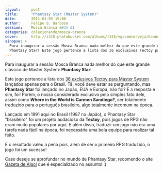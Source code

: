 ```yaml
---
layout:     post
title:      "Phantasy Star (Master System)"
date:       2011-04-09 19:00
author:     Felipe B. Barbosa
session:    Mosca Branca &#35 01
categories: colecionando/mosca-branca
cover:      http://i328.photobucket.com/albums/l346/vgscomcerveja/banner3_1_zpsplzx2idj.jpg
sinopse: >
  Para inaugurar a sessão Mosca Branca nada melhor do que este grande clássico de Master System:
  Phantasy Star! Este jogo pertence a lista dos 36 exclusivos Tectoy para Master System lançados apenas para o Brasil.
---
```


Para inaugurar a sessão Mosca Branca nada melhor do que este grande clássico de Master System:
**Phantasy Star**!

Este jogo pertence a lista dos [36 exclusivos Tectoy para Master System](../../../../utilidade-publica/2011/01/22/jogos-master-system-exclusivos-tectoy.html) lançados apenas para o
Brasil. Tá, você deve estar se perguntando, mas **Phantasy Star** foi lançado no Japão, EUA e
Europa, não foi? E a resposta é sim, foi! Porém, o nosso considerado exclusivo pelo simples
fato dele, assim como **Where in the World is Carmen Sandiego?**, ser totalmente traduzido para o
português brasileiro, algo totalmente incomum na época.

Lançado em 1991 aqui no Brasil (1987 no Japão), o Phantasy Star "brasileiro" foi um projeto
audacioso da **Tectoy**, pois jogos de RPG não eram muito populares por aqui. E além disso,
traduzir um jogo não era uma tarefa nada fácil na época, foi necessária uma bela equipe para
realizar tal feito.

E o resultado valeu a pena pois, além de ser o primeiro RPG traduzido, o jogo foi um sucesso!

Caso deseje se aprofundar no mundo de Phantasy Star, recomendo o site [Gazeta de Algol](http://goo.gl/raByY) que é
especializado no assunto! :)
